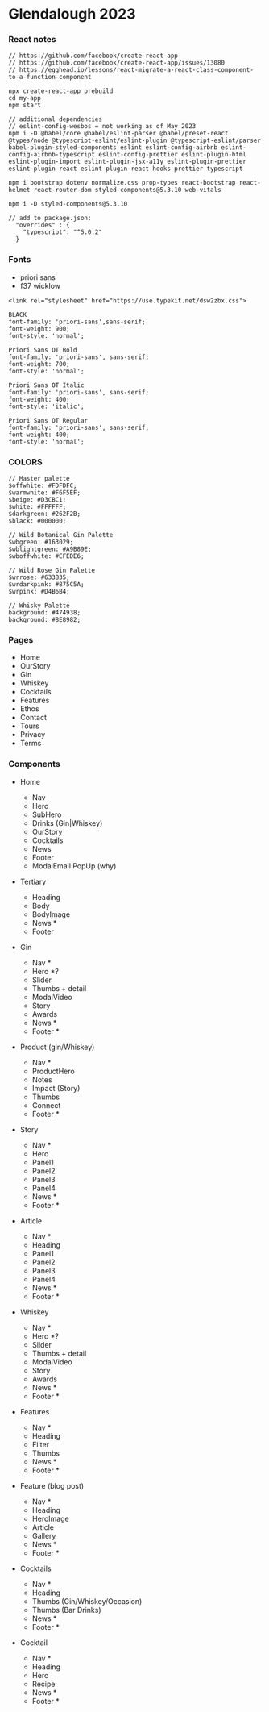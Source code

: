 # Glendalough 2023


### React notes

```
// https://github.com/facebook/create-react-app
// https://github.com/facebook/create-react-app/issues/13080
// https://egghead.io/lessons/react-migrate-a-react-class-component-to-a-function-component

npx create-react-app prebuild
cd my-app
npm start

// additional dependencies
// eslint-config-wesbos = not working as of May 2023
npm i -D @babel/core @babel/eslint-parser @babel/preset-react @types/node @typescript-eslint/eslint-plugin @typescript-eslint/parser babel-plugin-styled-components eslint eslint-config-airbnb eslint-config-airbnb-typescript eslint-config-prettier eslint-plugin-html eslint-plugin-import eslint-plugin-jsx-a11y eslint-plugin-prettier eslint-plugin-react eslint-plugin-react-hooks prettier typescript 

npm i bootstrap dotenv normalize.css prop-types react-bootstrap react-helmet react-router-dom styled-components@5.3.10 web-vitals

npm i -D styled-components@5.3.10

// add to package.json:
  "overrides" : {
    "typescript": "^5.0.2"
  }
```


### Fonts

- priori sans
- f37 wicklow
```
<link rel="stylesheet" href="https://use.typekit.net/dsw2zbx.css">

BLACK
font-family: 'priori-sans',sans-serif;
font-weight: 900;
font-style: 'normal';

Priori Sans OT Bold
font-family: 'priori-sans', sans-serif;
font-weight: 700;
font-style: 'normal';

Priori Sans OT Italic
font-family: 'priori-sans', sans-serif;
font-weight: 400;
font-style: 'italic';

Priori Sans OT Regular
font-family: 'priori-sans', sans-serif;
font-weight: 400;
font-style: 'normal';
```

### COLORS
```
// Master palette
$offwhite: #FDFDFC;
$warmwhite: #F6F5EF;
$beige: #D3CBC1;
$white: #FFFFFF;
$darkgreen: #262F2B;
$black: #000000;

// Wild Botanical Gin Palette
$wbgreen: #163029;
$wblightgreen: #A9B89E;
$wboffwhite: #EFEDE6;

// Wild Rose Gin Palette
$wrrose: #633B35;
$wrdarkpink: #875C5A;
$wrpink: #D4B6B4;

// Whisky Palette
background: #474938;
background: #8E8982;

```

### Pages

* Home
* OurStory
* Gin
* Whiskey
* Cocktails
* Features
* Ethos
* Contact
* Tours
* Privacy
* Terms


### Components

* Home
    - Nav
    - Hero
    - SubHero
    - Drinks (Gin|Whiskey)
    - OurStory
    - Cocktails
    - News
    - Footer
    - ModalEmail PopUp (why)

* Tertiary
    - Heading
    - Body
    - BodyImage
    - News *
    - Footer

* Gin 
    - Nav *
    - Hero *?
    - Slider
    - Thumbs + detail
    - ModalVideo
    - Story
    - Awards
    - News *
    - Footer *

- Product (gin/Whiskey)
    - Nav *
    - ProductHero
    - Notes
    - Impact (Story)
    - Thumbs
    - Connect
    - Footer *

- Story
    - Nav *
    - Hero
    - Panel1
    - Panel2
    - Panel3
    - Panel4
    - News *
    - Footer *

- Article
    - Nav *
    - Heading
    - Panel1
    - Panel2
    - Panel3
    - Panel4
    - News *
    - Footer *

- Whiskey
    - Nav *
    - Hero *?
    - Slider
    - Thumbs + detail
    - ModalVideo
    - Story
    - Awards
    - News *
    - Footer *


- Features
    - Nav *
    - Heading
    - Filter
    - Thumbs
    - News *
    - Footer *

- Feature (blog post)
    - Nav *
    - Heading
    - HeroImage
    - Article
    - Gallery
    - News *
    - Footer *

- Cocktails
    - Nav *
    - Heading
    - Thumbs (Gin/Whiskey/Occasion)
    - Thumbs (Bar Drinks)
    - News *
    - Footer *

- Cocktail
    - Nav *
    - Heading
    - Hero
    - Recipe
    - News *
    - Footer *